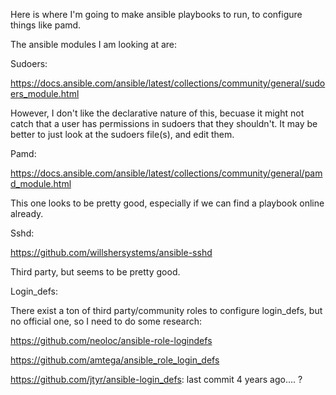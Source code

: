 Here is where I'm going to make ansible playbooks to run, to configure things like pamd.

The ansible modules I am looking at are:


Sudoers:

<https://docs.ansible.com/ansible/latest/collections/community/general/sudoers_module.html>

However, I don't like the declarative nature of this, becuase it might not catch that a user has permissions in sudoers that they shouldn't. It may be better to just look at the sudoers file(s), and edit them.


Pamd:

<https://docs.ansible.com/ansible/latest/collections/community/general/pamd_module.html>

This one looks to be pretty good, especially if we can find a playbook online already.


Sshd:

<https://github.com/willshersystems/ansible-sshd>

Third party, but seems to be pretty good. 


Login_defs:

There exist a ton of third party/community roles to configure login_defs, but no official one, so I need to do some research:


<https://github.com/neoloc/ansible-role-logindefs> 

<https://github.com/amtega/ansible_role_login_defs>

<https://github.com/jtyr/ansible-login_defs>: last commit 4 years ago.... ?